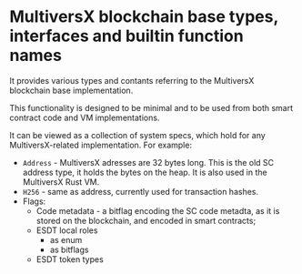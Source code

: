 # MultiversX blockchain base types, interfaces and builtin function names

It provides various types and contants referring to the MultiversX blockchain base implementation.

This functionality is designed to be minimal and to be used from both smart contract code and VM implementations.

It can be viewed as a collection of system specs, which hold for any MultiversX-related implementation. For example:
- `Address` - MultiversX adresses are 32 bytes long. This is the old SC address type, it holds the bytes on the heap. It is also used in the MultiversX Rust VM.
- `H256` - same as address, currently used for transaction hashes.
- Flags:
    - Code metadata - a bitflag encoding the SC code metadta, as it is stored on the blockchain, and encoded in smart contracts;
    - ESDT local roles
        - as enum
        - as bitflags
    - ESDT token types

